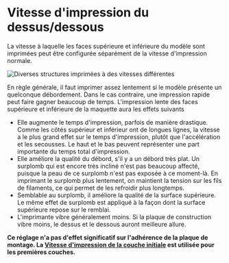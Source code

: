 Vitesse d'impression du dessus/dessous
===

La vitesse à laquelle les faces supérieure et inférieure du modèle sont imprimées peut être configurée séparément de la vitesse d'impression normale.

![Diverses structures imprimées à des vitesses différentes](../../../articles/images/speed_difference.png)

En règle générale, il faut imprimer assez lentement si le modèle présente un quelconque débordement. Dans le cas contraire, une impression rapide peut faire gagner beaucoup de temps. L'impression lente des faces supérieure et inférieure de la maquette aura les effets suivants
* Elle augmente le temps d'impression, parfois de manière drastique. Comme les côtés supérieur et inférieur ont de longues lignes, la vitesse a le plus grand effet sur le temps d'impression, plutôt que l'accélération et les secousses. Le haut et le bas peuvent représenter une part importante du temps total d'impression.
* Elle améliore la qualité du débord, s'il y a un débord très plat. Un surplomb qui est encore très incliné n'est pas beaucoup affecté, puisque la peau de ce surplomb n'est pas exposée à ce moment-là. En imprimant le surplomb plus lentement, on maintient la tension sur les fils de filaments, ce qui permet de les refroidir plus longtemps.
* Semblable au surplomb, il améliore la qualité de la surface supérieure. Le même effet de surplomb est appliqué à la façon dont la surface supérieure repose sur le remblai.
* L'imprimante vibre généralement moins. Si la plaque de construction vibre moins, le dessus et le dessous auront meilleure allure.

**Ce réglage n'a pas d'effet significatif sur l'adhérence de la plaque de montage. La [Vitesse d'impression de la couche initiale](./speed_print_layer_0.md) est utilisée pour les premières couches.**
